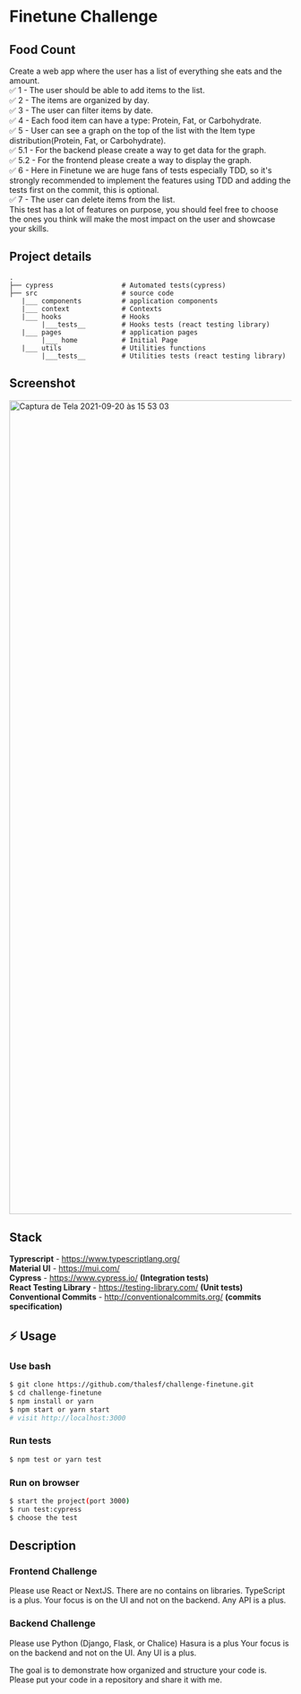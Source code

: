 # Finetune Challenge

## Food Count

Create a web app where the user has a list of everything she eats and the amount. <br />
:white_check_mark: 1 - The user should be able to add items to the list.<br />
:white_check_mark: 2 - The items are organized by day.<br />
:white_check_mark: 3 - The user can filter items by date.<br />
:white_check_mark: 4 - Each food item can have a type: Protein, Fat, or Carbohydrate.<br />
:white_check_mark: 5 - User can see a graph on the top of the list with the Item type distribution(Protein, Fat, or Carbohydrate).<br />
:white_check_mark: 5.1 - For the backend please create a way to get data for the graph.<br />
:white_check_mark: 5.2 - For the frontend please create a way to display the graph.<br />
:white_check_mark: 6 - Here in Finetune we are huge fans of tests especially TDD, so it's strongly recommended to implement the features using TDD and adding the tests first on the commit, this is optional.<br />
:white_check_mark: 7 - The user can delete items from the list.<br />
This test has a lot of features on purpose, you should feel free to choose the ones you think will make the most impact on the user and showcase your skills.<br />

## Project details

    .
    ├── cypress                 # Automated tests(cypress)
    ├── src                     # source code
       |___ components          # application components
       |___ context             # Contexts 
       |___ hooks               # Hooks
            |___tests__         # Hooks tests (react testing library)
       |___ pages               # application pages
            |___ home           # Initial Page
       |___ utils               # Utilities functions
            |___tests__         # Utilities tests (react testing library)

## Screenshot

<img width="1452" alt="Captura de Tela 2021-09-20 às 15 53 03" src="https://user-images.githubusercontent.com/11466066/134058302-c937e83f-f46e-45bc-9399-581f30f54fa8.png">


## Stack

**Typrescript** - https://www.typescriptlang.org/ <br />
**Material UI** - https://mui.com/ <br />
**Cypress** - https://www.cypress.io/ **(Integration tests)** <br />
**React Testing Library** - https://testing-library.com/ **(Unit tests)** <br />
**Conventional Commits** - http://conventionalcommits.org/ **(commits specification)**<br />

## :zap: Usage

### Use bash

```bash
$ git clone https://github.com/thalesf/challenge-finetune.git
$ cd challenge-finetune
$ npm install or yarn
$ npm start or yarn start
# visit http://localhost:3000
```

### Run tests
```bash
$ npm test or yarn test
```
### Run on browser
```bash
$ start the project(port 3000)
$ run test:cypress
$ choose the test
```

## Description

### Frontend Challenge
Please use React or NextJS.
There are no contains on libraries.
TypeScript is a plus.
Your focus is on the UI and not on the backend.
Any API is a plus.

### Backend Challenge
Please use Python (Django, Flask, or Chalice)
Hasura is a plus
Your focus is on the backend and not on the UI.
Any UI is a plus.


The goal is to demonstrate how organized and structure your code is.
Please put your code in a repository and share it with me.

